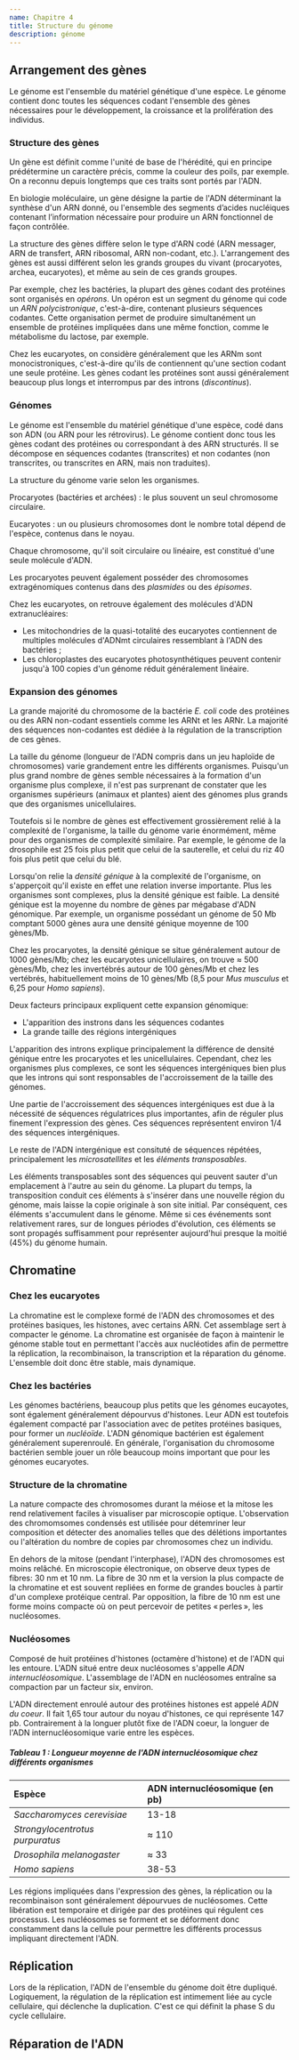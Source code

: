 ```yaml
---
name: Chapitre 4
title: Structure du génome
description: génome
---
```


## Arrangement des gènes

Le génome est l'ensemble du matériel génétique d'une espèce.
Le génome contient donc toutes les séquences codant l'ensemble des gènes nécessaires pour le développement, la croissance et la prolifération des individus.

### Structure des gènes

Un gène est définit comme l'unité de base de l'hérédité, qui en principe prédétermine un caractère précis, comme la couleur des poils, par exemple. On a reconnu depuis longtemps que ces traits sont portés par l'ADN.

En biologie moléculaire, un gène désigne la partie de l'ADN déterminant la synthèse d'un ARN donné, ou l'ensemble des segments d’acides nucléiques contenant l’information nécessaire pour produire un ARN fonctionnel de façon contrôlée.

La structure des gènes diffère selon le type d'ARN codé (ARN messager, ARN de transfert, ARN ribosomal, ARN non-codant, etc.). L'arrangement des gènes est aussi différent selon les grands groupes du vivant (procaryotes, archea, eucaryotes), et même au sein de ces grands groupes.

Par exemple, chez les bactéries, la plupart des gènes codant des protéines sont organisés en *opérons*. Un opéron est un segment du génome qui code un *ARN polycistronique*, c'est-à-dire, contenant plusieurs séquences codantes. Cette organisation permet de produire simultanément un ensemble de protéines impliquées dans une même fonction, comme le métabolisme du lactose, par exemple.

Chez les eucaryotes, on considère généralement que les ARNm sont monocistroniques, c'est-à-dire qu'ils de contiennent qu'une section codant une seule protéine. Les gènes codant les protéines sont aussi généralement beaucoup plus longs et interrompus par des introns (*discontinus*).

### Génomes

Le génome est l'ensemble du matériel génétique d'une espèce, codé dans son ADN (ou ARN pour les rétrovirus). Le génome contient donc tous les gènes codant des protéines ou correspondant à des ARN structurés. Il se décompose en séquences codantes (transcrites) et non codantes (non transcrites, ou transcrites en ARN, mais non traduites).

La structure du génome varie selon les organismes.

Procaryotes (bactéries et archées)
: le plus souvent un seul chromosome circulaire.

Eucaryotes
: un ou plusieurs chromosomes dont le nombre total dépend de l'espèce, contenus dans le noyau.

Chaque chromosome, qu'il soit circulaire ou linéaire, est constitué d'une seule molécule d'ADN.

Les procaryotes peuvent également posséder des chromosomes extragénomiques contenus dans des *plasmides* ou des *épisomes*.

Chez les eucaryotes, on retrouve également des molécules d'ADN extranucléaires:

- Les mitochondries de la quasi-totalité des eucaryotes contiennent de multiples molécules d'ADNmt circulaires ressemblant à l'ADN des bactéries ;
- Les chloroplastes des eucaryotes photosynthétiques peuvent contenir jusqu'à 100 copies d'un génome réduit généralement linéaire.

### Expansion des génomes

La grande majorité du chromosome de la bactérie _E. coli_ code des protéines ou des ARN non-codant essentiels comme les ARNt et les ARNr. La majorité des séquences non-codantes est dédiée à la régulation de la transcription de ces gènes.

La taille du génome (longueur de l'ADN compris dans un jeu haploïde de chromosomes) varie grandement entre les différents organismes. Puisqu'un plus grand nombre de gènes semble nécessaires à la formation d'un organisme plus complexe, il n'est pas surprenant de constater que les organismes supérieurs (animaux et plantes) aient des génomes plus grands que des organismes unicellulaires.

Toutefois si le nombre de gènes est effectivement grossièrement relié à la complexité de l'organisme, la taille du génome varie énormément, même pour des organismes de complexité similaire. Par exemple, le génome de la drosophile est 25 fois plus petit que celui de la sauterelle, et celui du riz 40 fois plus petit que celui du blé.

Lorsqu'on relie la *densité génique* à la complexité de l'organisme, on s'apperçoit qu'il existe en effet une relation inverse importante. Plus les organismes sont complexes, plus la densité génique est faible. La densité génique est la moyenne du nombre de gènes par mégabase d'ADN génomique. Par exemple, un organisme possédant un génome de 50 Mb comptant 5000 gènes aura une densité génique moyenne de 100 gènes/Mb.

Chez les procaryotes, la densité génique se situe généralement autour de 1000 gènes/Mb; chez les eucaryotes unicellulaires, on trouve $\approx$ 500 gènes/Mb, chez les invertébrés autour de 100 gènes/Mb et chez les vertébrés, habituellement moins de 10 gènes/Mb (8,5 pour *Mus musculus* et 6,25 pour *Homo sapiens*).

Deux facteurs principaux expliquent cette expansion génomique:

- L'apparition des instrons dans les séquences codantes
- La grande taille des régions intergéniques

L'apparition des introns explique principalement la différence de densité génique entre les procaryotes et les unicellulaires. Cependant, chez les organismes plus complexes, ce sont les séquences intergéniques bien plus que les introns qui sont responsables de l'accroissement de la taille des génomes.

Une partie de l'accroissement des séquences intergéniques est due à la nécessité de séquences régulatrices plus importantes, afin de réguler plus finement l'expression des gènes. Ces séquences représentent environ 1/4 des séquences intergéniques.

Le reste de l'ADN intergénique est consituté de séquences répétées, principalement les *microsatellites* et les *éléments transposables*.

Les éléments transposables sont des séquences qui peuvent sauter d'un emplacement à l'autre au sein du génome. La plupart du temps, la transposition conduit ces éléments à s'insérer dans une nouvelle région du génome, mais laisse la copie originale à son site initial. Par conséquent, ces éléments s'accumulent dans le génome. Même si ces événements sont relativement rares, sur de longues périodes d'évolution, ces éléments se sont propagés suffisamment pour représenter aujourd'hui presque la moitié (45%) du génome humain.

## Chromatine

### Chez les eucaryotes

La chromatine est le complexe formé de l'ADN des chromosomes et des protéines basiques, les histones, avec certains ARN. Cet assemblage sert à compacter le génome. La chromatine est organisée de façon à maintenir le génome stable tout en permettant l'accès aux nucléotides afin de permettre la réplication, la recombinaison, la transcription et la réparation du génome. L'ensemble doit donc être stable, mais dynamique.

### Chez les bactéries

Les génomes bactériens, beaucoup plus petits que les génomes eucayotes, sont également généralement dépourvus d'histones. Leur ADN est toutefois également compacté par l'association avec de petites protéines basiques, pour former un *nucléoïde*. L'ADN génomique bactérien est également généralement superenroulé. En générale, l'organisation du chromosome bactérien semble jouer un rôle beaucoup moins important que pour les génomes eucaryotes.

### Structure de la chromatine

La nature compacte des chromosomes durant la méiose et la mitose les rend relativement faciles à visualiser par microscopie optique. L'observation des chromomsomes condensés est utilisée pour détemriner leur composition et détecter des anomalies telles que des délétions importantes ou l'altération du nombre de copies par chromosomes chez un individu.

En dehors de la mitose (pendant l'interphase), l'ADN des chromosomes est moins relâché. En microscopie électronique, on observe deux types de fibres: 30 nm et 10 nm. La fibre de 30 nm et la version la plus compacte de la chromatine et est souvent repliées en forme de grandes boucles à partir d'un complexe protéique central. Par opposition, la fibre de 10 nm est une forme moins compacte où on peut percevoir de petites &laquo;&#8239;perles&#8239;&raquo;, les nucléosomes.

### Nucléosomes

Composé de huit protéines d'histones (octamère d'histone) et de l'ADN qui les entoure. L'ADN situé entre deux nucléosomes s'appelle *ADN internucléosomique*. L'assemblage de l'ADN en nucléosomes entraîne sa compaction par un facteur six, environ.

L'ADN directement enroulé autour des protéines histones est appelé *ADN du coeur*. Il fait 1,65 tour autour du noyau d'histones, ce qui représente 147 pb. Contrairement à la longuer plutôt fixe de l'ADN coeur, la longuer de l'ADN internucléosomique varie entre les espèces.

##### Tableau 1 : Longueur moyenne de l'ADN internucléosomique chez différents organismes

| Espèce    |   ADN internucléosomique (en pb)  |
|:----------|:--------|
| *Saccharomyces cerevisiae*    |   13-18   |
| *Strongylocentrotus purpuratus*   |   $\approx$ 110   |
| *Drosophila melanogaster* |   $\approx$ 33   |
| *Homo sapiens*    |   38-53   |

Les régions impliquées dans l'expression des gènes, la réplication ou la recombinaison sont généralement dépourvues de nucléosomes. Cette libération est temporaire et dirigée par des protéines qui régulent ces processus. Les nucléosomes se forment et se déforment donc constamment dans la cellule pour permettre les différents processus impliquant directement l'ADN.

## Réplication

Lors de la réplication, l'ADN de l'ensemble du génome doit être dupliqué. Logiquement, la régulation de la réplication est intimement liée au cycle cellulaire, qui déclenche la duplication. C'est ce qui définit la phase S du cycle cellulaire.

## Réparation de l'ADN

